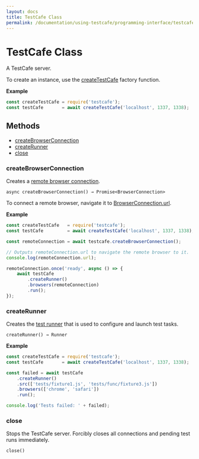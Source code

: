 ```yaml
---
layout: docs
title: TestCafe Class
permalink: /documentation/using-testcafe/programming-interface/testcafe.html
---
```

# TestCafe Class

A TestCafe server.

To create an instance, use the [createTestCafe](createtestcafe.md) factory function.

**Example**

```js
const createTestCafe = require('testcafe');
const testCafe       = await createTestCafe('localhost', 1337, 1338);
```

## Methods

* [createBrowserConnection](#createbrowserconnection)
* [createRunner](#createrunner)
* [close](#close)

### createBrowserConnection

Creates a [remote browser connection](browserconnection.md).

```text
async createBrowserConnection() → Promise<BrowserConnection>
```

To connect a remote browser, navigate it to [BrowserConnection.url](browserconnection.md#url).

**Example**

```js
const createTestCafe   = require('testcafe');
const testCafe         = await createTestCafe('localhost', 1337, 1338);

const remoteConnection = await testcafe.createBrowserConnection();

// Outputs remoteConnection.url to navigate the remote browser to it.
console.log(remoteConnection.url);

remoteConnection.once('ready', async () => {
    await testCafe
        .createRunner()
        .browsers(remoteConnection)
        .run();
});
```

### createRunner

Creates the [test runner](runner.md) that is used to configure and launch test tasks.

```text
createRunner() → Runner
```

**Example**

```js
const createTestCafe = require('testcafe');
const testCafe       = await createTestCafe('localhost', 1337, 1338);

const failed = await testCafe
    .createRunner()
    .src(['tests/fixture1.js', 'tests/func/fixture3.js'])
    .browsers(['chrome', 'safari'])
    .run();

console.log('Tests failed: ' + failed);
```

### close

Stops the TestCafe server. Forcibly closes all connections and pending test runs immediately.

```text
close()
```